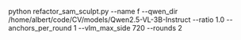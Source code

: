 python refactor_sam_sculpt.py --name f --qwen_dir /home/albert/code/CV/models/Qwen2.5-VL-3B-Instruct --ratio 1.0 --anchors_per_round 1 --vlm_max_side 720 --rounds 2
